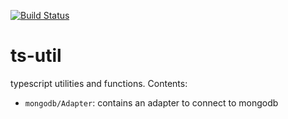 [![Build Status](https://travis-ci.org/EqualExperts/ts-util.svg?branch=master)](https://travis-ci.org/EqualExperts/ts-util)

# ts-util
typescript utilities and functions. Contents:

-   `mongodb/Adapter`: contains an adapter to connect to mongodb
